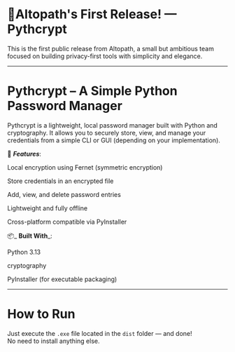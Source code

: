 # 🔐**Altopath's First Release! — Pythcrypt**

This is the first public release from Altopath, a small but ambitious team focused on building privacy-first tools with simplicity and elegance.

---

# **Pythcrypt – A Simple Python Password Manager**

Pythcrypt is a lightweight, local password manager built with Python and cryptography. It allows you to securely store, view, and manage your credentials from a simple CLI or GUI (depending on your implementation).

🔧 _**Features**_:

Local encryption using Fernet (symmetric encryption)

Store credentials in an encrypted file

Add, view, and delete password entries

Lightweight and fully offline

Cross-platform compatible via PyInstaller

📦_ **Built With**_:

Python 3.13

cryptography

PyInstaller (for executable packaging)

---

# **How to Run**

Just execute the `.exe` file located in the `dist` folder — and done!  
No need to install anything else.
